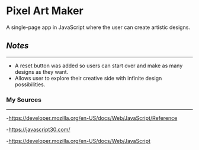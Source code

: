 # Pixel Art Maker
 A single-page app in JavaScript where the user can create artistic designs.
## _Notes_

---
- A reset button was added so users can start over and make as many designs as they want.
- Allows user to explore their creative side with infinite design possibilities.

### My Sources

---
-https://developer.mozilla.org/en-US/docs/Web/JavaScript/Reference

-https://javascript30.com/

-https://developer.mozilla.org/en-US/docs/Web/JavaScript
